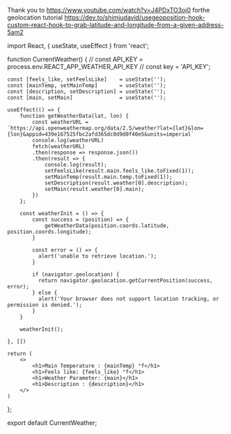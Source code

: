 Thank you to https://www.youtube.com/watch?v=J4PDxTO3oj0 forthe geolocation tutorial
https://dev.to/shimjudavid/usegeoposition-hook-custom-react-hook-to-grab-latitude-and-longitude-from-a-given-address-5am2


import React, { useState, useEffect } from 'react';

function CurrentWeather() {
    // const API_KEY = process.env.REACT_APP_WEATHER_API_KEY
 //    const key = 'API_KEY';

    const [feels_like, setFeelsLike]    = useState('');
    const [mainTemp, setMainTemp]       = useState('');
    const [description, setDescription] = useState('');
    const [main, setMain]               = useState('');

    useEffect(() => {
        function getWeatherData(lat, lon) {
            const weatherURL = `https://api.openweathermap.org/data/2.5/weather?lat={lat}&lon={lon}&appid=439e167525fbc2afd365dc0d9d0f40e5&units=imperial`
            console.log(weatherURL)
            fetch(weatherURL)
            .then(response => response.json())
            .then(result => {
                console.log(result);
                setFeelsLike(result.main.feels_like.toFixed(1));
                setMainTemp(result.main.temp.toFixed(1));
                setDescription(result.weather[0].description);
                setMain(result.weather[0].main);
            })
        };

        const weatherInit = () => {
            const success = (position) => {
                getWeatherData(position.coords.latitude, position.coords.longitude);
            }

            const error = () => {
              alert('unable to retrieve location.');
            }

            if (navigator.geolocation) {
              return navigator.geolocation.getCurrentPosition(success, error);
            } else {
              alert('Your browser does not support location tracking, or permission is denied.');
            }   
        } 

        weatherInit();

    }, [])
    
    return (
        <>
            <h1>Main Temperature : {mainTemp} °f</h1>
            <h1>Feels like: {feels_like} °f</h1>
            <h1>Weather Parameter: {main}</h1>
            <h1>Description : {description}</h1>
        </>
    )   
};

export default CurrentWeather;